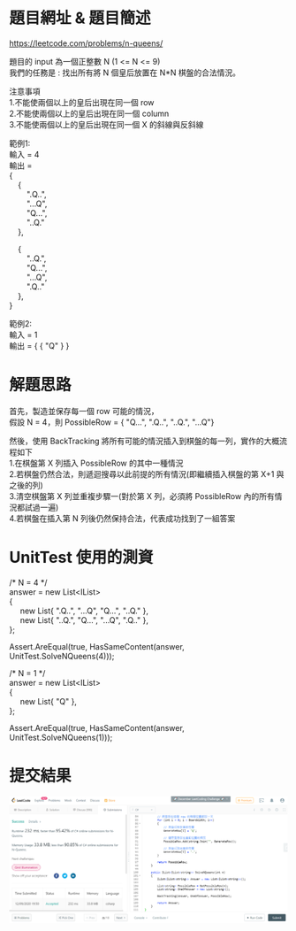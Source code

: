 # 題目網址 & 題目簡述  
https://leetcode.com/problems/n-queens/  
  
題目的 input 為一個正整數 N (1 <= N <= 9)  
我們的任務是 : 找出所有將 N 個皇后放置在 N*N 棋盤的合法情況。  
  
注意事項  
1.不能使兩個以上的皇后出現在同一個 row  
2.不能使兩個以上的皇后出現在同一個 column  
3.不能使兩個以上的皇后出現在同一個 X 的斜線與反斜線  
  
範例1:  
輸入 = 4  
輸出 =  
{  
&nbsp;&nbsp;&nbsp;&nbsp;{  
&nbsp;&nbsp;&nbsp;&nbsp;&nbsp;&nbsp;&nbsp;&nbsp;".Q..",  
&nbsp;&nbsp;&nbsp;&nbsp;&nbsp;&nbsp;&nbsp;&nbsp;"...Q",  
&nbsp;&nbsp;&nbsp;&nbsp;&nbsp;&nbsp;&nbsp;&nbsp;"Q...",  
&nbsp;&nbsp;&nbsp;&nbsp;&nbsp;&nbsp;&nbsp;&nbsp;"..Q."  
&nbsp;&nbsp;&nbsp;&nbsp;},  
  
&nbsp;&nbsp;&nbsp;&nbsp;{  
&nbsp;&nbsp;&nbsp;&nbsp;&nbsp;&nbsp;&nbsp;&nbsp;"..Q.",  
&nbsp;&nbsp;&nbsp;&nbsp;&nbsp;&nbsp;&nbsp;&nbsp;"Q...",  
&nbsp;&nbsp;&nbsp;&nbsp;&nbsp;&nbsp;&nbsp;&nbsp;"...Q",  
&nbsp;&nbsp;&nbsp;&nbsp;&nbsp;&nbsp;&nbsp;&nbsp;".Q.."  
&nbsp;&nbsp;&nbsp;&nbsp;},  
}  
  
範例2:  
輸入 = 1  
輸出 = { { "Q" } }  
  
# 解題思路  
首先，製造並保存每一個 row 可能的情況，  
假設 N = 4，則 PossibleRow = { "Q...", ".Q..", "..Q.", "...Q"}  
  
然後，使用 BackTracking 將所有可能的情況插入到棋盤的每一列，實作的大概流程如下  
1.在棋盤第 X 列插入 PossibleRow 的其中一種情況  
2.若棋盤仍然合法，則遞迴搜尋以此前提的所有情況(即繼續插入棋盤的第 X+1 與之後的列)  
3.清空棋盤第 X 列並重複步驟一(對於第 X 列，必須將 PossibleRow 內的所有情況都試過一遍)  
4.若棋盤在插入第 N 列後仍然保持合法，代表成功找到了一組答案  
  
# UnitTest 使用的測資  
/* N = 4 */  
answer = new List<IList<string>>  
{  
&nbsp;&nbsp;&nbsp;&nbsp;&nbsp;new List<string>{ ".Q..", "...Q", "Q...", "..Q." },  
&nbsp;&nbsp;&nbsp;&nbsp;&nbsp;new List<string>{ "..Q.", "Q...", "...Q", ".Q.." },  
};  
  
Assert.AreEqual(true, HasSameContent(answer, UnitTest.SolveNQueens(4)));  
  
/* N = 1 */  
answer = new List<IList<string>>  
{  
&nbsp;&nbsp;&nbsp;&nbsp;&nbsp;new List<string>{ "Q" },  
};  
  
Assert.AreEqual(true, HasSameContent(answer, UnitTest.SolveNQueens(1)));  
  
# 提交結果  
![image](https://raw.githubusercontent.com/Jacky20200711/LeetCode/master/Q51(N-Queens)/SuccessShot.PNG)  
&emsp;  
&emsp;  
